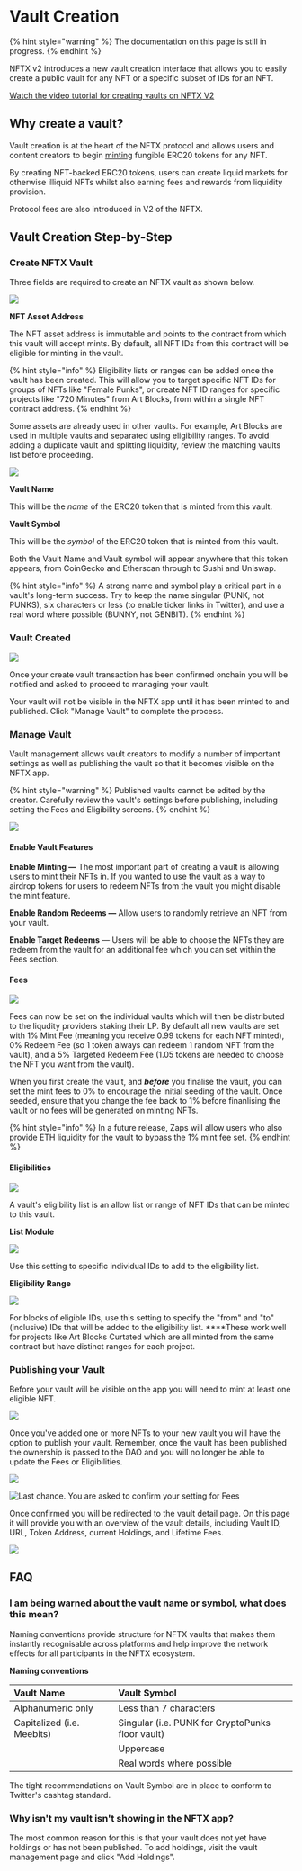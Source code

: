 # Vault Creation

{% hint style="warning" %}
The documentation on this page is still in progress.
{% endhint %}

NFTX v2 introduces a new vault creation interface that allows you to easily create a public vault for any NFT or a specific subset of IDs for an NFT.

[Watch the video tutorial for creating vaults on NFTX V2](https://www.youtube.com/watch?v=Yt2aU7hxMmc)

## Why create a vault?

Vault creation is at the heart of the NFTX protocol and allows users and content creators to begin [minting](minting.md) fungible ERC20 tokens for any NFT.

By creating NFT-backed ERC20 tokens, users can create liquid markets for otherwise illiquid NFTs whilst also earning fees and rewards from liquidity provision.

Protocol fees are also introduced in V2 of the NFTX.

## Vault Creation Step-by-Step

### Create NFTX Vault

Three fields are required to create an NFTX vault as shown below.

![](../.gitbook/assets/tutorial-v2-create-vault-02.png)

**NFT Asset Address**

The NFT asset address is immutable and points to the contract from which this vault will accept mints. By default, all NFT IDs from this contract will be eligible for minting in the vault.

{% hint style="info" %}
Eligibility lists or ranges can be added once the vault has been created. This will allow you to target specific NFT IDs for groups of NFTs like "Female Punks", or create NFT ID ranges for specific projects like "720 Minutes" from Art Blocks, from within a single NFT contract address.
{% endhint %}

Some assets are already used in other vaults. For example, Art Blocks are used in multiple vaults and separated using eligibility ranges. To avoid adding a duplicate vault and splitting liquidity, review the matching vaults list before proceeding.

![](../.gitbook/assets/check-matching-vaults%20%281%29.png)

**Vault Name**

This will be the _name_ of the ERC20 token that is minted from this vault.

**Vault Symbol**

This will be the _symbol_ of the ERC20 token that is minted from this vault.

Both the Vault Name and Vault symbol will appear anywhere that this token appears, from CoinGecko and Etherscan through to Sushi and Uniswap.

{% hint style="info" %}
A strong name and symbol play a critical part in a vault's long-term success. Try to keep the name singular \(PUNK, not PUNKS\), six characters or less \(to enable ticker links in Twitter\), and use a real word where possible \(BUNNY, not GENBIT\).
{% endhint %}

### Vault Created

![](../.gitbook/assets/tutorial-v2-create-vault-04.png)

Once your create vault transaction has been confirmed onchain you will be notified and asked to proceed to managing your vault.

Your vault will not be visible in the NFTX app until it has been minted to and published. Click "Manage Vault" to complete the process.

### Manage Vault

Vault management allows vault creators to modify a number of important settings as well as publishing the vault so that it becomes visible on the NFTX app.

{% hint style="warning" %}
Published vaults cannot be edited by the creator. Carefully review the vault's settings before publishing, including setting the Fees and Eligibility screens.
{% endhint %}

![](../.gitbook/assets/tutorial-v2-create-vault-05.png)

#### **Enable Vault Features**

**Enable Minting —** The most important part of creating a vault is allowing users to mint their NFTs in. If you wanted to use the vault as a way to airdrop tokens for users to redeem NFTs from the vault you might disable the mint feature.

**Enable Random Redeems —** Allow users to randomly retrieve an NFT from your vault.

**Enable Target Redeems** — Users will be able to choose the NFTs they are redeem from the vault for an additional fee which you can set within the Fees section.

#### Fees

![](../.gitbook/assets/tutorial-v2-create-vault-06.png)

Fees can now be set on the individual vaults which will then be distributed to the liqudity providers staking their LP. By default all new vaults are set with 1% Mint Fee \(meaning you receive 0.99 tokens for each NFT minted\), 0% Redeem Fee \(so 1 token always can redeem 1 random NFT from the vault\), and a 5% Targeted Redeem Fee \(1.05 tokens are needed to choose the NFT you want from the vault\).

When you first create the vault, and _**before**_ you finalise the vault, you can set the mint fees to 0% to encourage the initial seeding of the vault. Once seeded, ensure that you change the fee back to 1% before finanlising the vault or no fees will be generated on minting NFTs.

{% hint style="info" %}
In a future release, Zaps will allow users who also provide ETH liquidity for the vault to bypass the 1% mint fee set. 
{% endhint %}

#### **Eligibilities**

![](../.gitbook/assets/tutorial-v2-create-vault-07.png)

A vault's eligibility list is an allow list or range of NFT IDs that can be minted to this vault.

**List Module**

![](../.gitbook/assets/tutorial-v2-create-vault-08.png)

Use this setting to specific individual IDs to add to the eligibility list.

**Eligibility Range**

![](../.gitbook/assets/tutorial-v2-create-vault-09.png)

For blocks of eligible IDs, use this setting to specify the "from" and "to" \(inclusive\) IDs that will be added to the eligibility list. ****These work well for projects like Art Blocks Curtated which are all minted from the same contract but have distinct ranges for each project. 

### Publishing your Vault

Before your vault will be visible on the app you will need to mint at least one eligible NFT.

![](../.gitbook/assets/tutorial-v2-create-vault-12.png)

Once you've added one or more NFTs to your new vault you will have the option to publish your vault. Remember, once the vault has been published the ownership is passed to the DAO and you will no longer be able to update the Fees or Eligibilities.

![](../.gitbook/assets/tutorial-v2-create-vault-14.png)

![Last chance. You are asked to confirm your setting for Fees](../.gitbook/assets/tutorial-v2-create-vault-15.png)

Once confirmed you will be redirected to the vault detail page. On this page it will provide you with an overview of the vault details, including Vault ID, URL, Token Address, current Holdings, and Lifetime Fees.

![](../.gitbook/assets/tutorial-v2-create-vault-16.png)

## FAQ

### I am being warned about the vault name or symbol, what does this mean?

Naming conventions provide structure for NFTX vaults that makes them instantly recognisable across platforms and help improve the network effects for all participants in the NFTX ecosystem.

**Naming conventions**

| Vault Name | Vault Symbol |
| :--- | :--- |
| Alphanumeric only | Less than 7 characters |
| Capitalized \(i.e. Meebits\) | Singular \(i.e. PUNK for CryptoPunks floor vault\) |
|  | Uppercase |
|  | Real words where possible |

The tight recommendations on Vault Symbol are in place to conform to Twitter's cashtag standard.

### Why isn't my vault isn't showing in the NFTX app?

The most common reason for this is that your vault does not yet have holdings or has not been published. To add holdings, visit the vault management page and click "Add Holdings".

